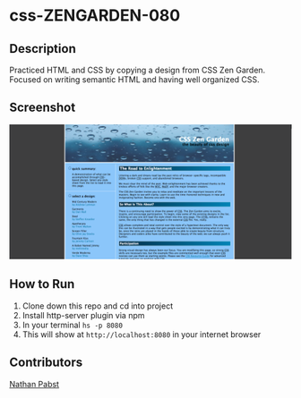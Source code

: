 # css-ZENGARDEN-080
## Description
Practiced HTML and CSS by copying a design from CSS Zen Garden. Focused on writing semantic HTML and having well organized CSS.
## Screenshot
![CSS Zengarden Project](https://raw.githubusercontent.com/nathanpabst/css-ZENGARDEN-080/a1c087c64f8324e58f00d096aee7e276b53576f6/screenshots/Screen%20Shot%202018-03-24%20at%204.14.51%20PM.png)
## How to Run
1. Clone down this repo and cd into project
1. Install http-server plugin via npm
1. In your terminal ```hs -p 8080```
1. This will show at `http://localhost:8080` in your internet browser
## Contributors
[Nathan Pabst](https://github.com/nathanpabst)